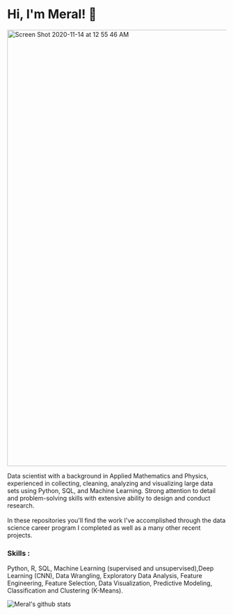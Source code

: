 # Hi, I'm Meral! 👋
 
<img width="1001" alt="Screen Shot 2020-11-14 at 12 55 46 AM" src="https://user-images.githubusercontent.com/55601793/99143697-67f14a80-2614-11eb-9577-1eb7cd27467f.png">

Data scientist with a background in Applied Mathematics and Physics, experienced in collecting, cleaning, analyzing and visualizing large data sets using Python, SQL, and Machine Learning. Strong attention to detail and problem-solving skills with extensive ability to design and conduct research.</br></br> In these repositories you'll find the work I've accomplished through the data science career program I completed as well as a many other recent projects. 

### Skills :

Python, R, SQL, Machine Learning (supervised and unsupervised),Deep Learning (CNN), Data Wrangling, Exploratory Data Analysis, Feature Engineering, Feature Selection, Data Visualization, Predictive Modeling, Classification and Clustering (K-Means). 

![Meral's github stats](https://github-readme-stats.vercel.app/api?username=Meralbalik&show_icons=true&hide=contribs,issues)
